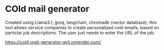 # COld mail generator
Created using Llama3.1, groq, langchain, chromadb (vector database), this tool allows service companies to create personalized cold emails, based on particlar job descriptions.
The user just needs to enter the URL of the job.

https://cold-mail-generator-qylj.onrender.com/ 
